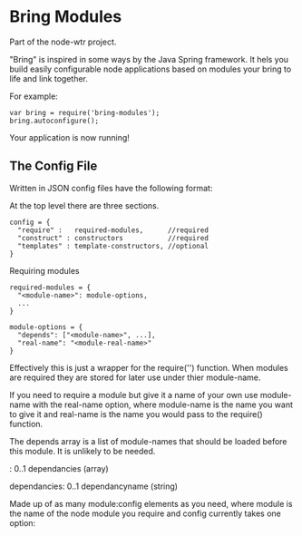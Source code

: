 Bring Modules
=============

Part of the node-wtr project.

"Bring" is inspired in some ways by the Java Spring framework. It hels you build 
easily configurable node applications based on modules your bring to life and link 
together.

For example:

    var bring = require('bring-modules');
    bring.autoconfigure();

Your application is now running! 


The Config File
---------------

Written in JSON config files have the following format:

At the top level there are three sections.

    config = {
      "require" :   required-modules,      //required
      "construct" : constructors           //required
      "templates" : template-constructors, //optional
    }


Requiring modules

    required-modules = {
      "<module-name>": module-options,
      ...    
    }

    module-options = {
      "depends": ["<module-name>", ...],
      "real-name": "<module-real-name>"
    }

Effectively this is just a wrapper for the require('<module-name>') function. 
When modules are required they are stored for later use under thier module-name. 

If you need to require a module but give it a name of your own use module-name with the
real-name option, where module-name is the name you want to give it and real-name is the name
you would pass to the require() function.

The depends array is a list of module-names that should be loaded before this module. It is
unlikely to be needed.


  
<module>:
  0..1 dependancies (array)

dependancies:
  0..1 dependancyname (string)


Made up of as many module:config elements as you need, where module is the name of the node module
you require and config currently takes one option:




